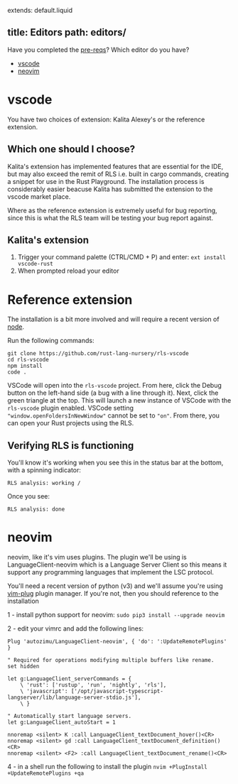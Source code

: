 extends: default.liquid

title: Editors
path: editors/
---

Have you completed the [pre-reqs](/pre-reqs/)?
Which editor do you have?

- [vscode](#vscode)
- [neovim](#neovim)

# <a name="vscode">vscode</a>

You have two choices of extension: Kalita Alexey's or the reference extension.

## Which one should I choose?

Kalita's extension has implemented features that are essential for the IDE, but 
may also exceed the remit of RLS i.e. built in cargo commands, creating a 
snippet for use in the Rust Playground. The installation process is considerably 
easier beacuse Kalita has submitted the extension to the vscode market place.

Where as the reference extension is extremely useful for bug reporting, since 
this is what the RLS team will be testing your bug report against.

## Kalita's extension

1. Trigger your command palette (CTRL/CMD + P) and enter: `ext install vscode-rust`
2. When prompted reload your editor

# Reference extension

The installation is a bit more involved and will require a recent version of 
[node](https://nodejs.org/en/).

Run the following commands:

```shell
git clone https://github.com/rust-lang-nursery/rls-vscode
cd rls-vscode
npm install
code .
```

VSCode will open into the `rls-vscode` project.  From here, click the Debug
button on the left-hand side (a bug with a line through it). Next, click the
green triangle at the top.  This will launch a new instance of VSCode with the
`rls-vscode` plugin enabled. VSCode setting `"window.openFoldersInNewWindow"`
cannot be set to `"on"`. From there, you can open your Rust projects using
the RLS.

## Verifying RLS is functioning

You'll know it's working when you see this in the status bar at the bottom, with
a spinning indicator:

`RLS analysis: working /`

Once you see:

`RLS analysis: done`

# <a name="neovim">neovim</a>

neovim, like it's vim uses plugins. The plugin we'll be using is 
LanguageClient-neovim which is a Language Server Client so this means it
support any programming languages that implement the LSC protocol.

You'll need a recent version of python (v3) and we'll assume you're using 
[vim-plug](https://github.com/junegunn/vim-plug) plugin manager. If you're
not, then you should reference to the installation 

1 - install python support for neovim: `sudo pip3 install --upgrade neovim`

2 - edit your vimrc and add the following lines: 

```vimrc
Plug 'autozimu/LanguageClient-neovim', { 'do': ':UpdateRemotePlugins' }

" Required for operations modifying multiple buffers like rename.
set hidden

let g:LanguageClient_serverCommands = {
    \ 'rust': ['rustup', 'run', 'nightly', 'rls'],
    \ 'javascript': ['/opt/javascript-typescript-langserver/lib/language-server-stdio.js'],
    \ }

" Automatically start language servers.
let g:LanguageClient_autoStart = 1

nnoremap <silent> K :call LanguageClient_textDocument_hover()<CR>
nnoremap <silent> gd :call LanguageClient_textDocument_definition()<CR>
nnoremap <silent> <F2> :call LanguageClient_textDocument_rename()<CR>
```

4 - in a shell run the following to install the plugin `nvim +PlugInstall +UpdateRemotePlugins +qa`



